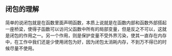 ## 闭包的理解

简单的说闭包就是在函数里面声明函数，本质上说就是在函数内部和函数外部搭起一座桥梁，使得子函数可以访问父函数中所有的局部变量，但是反之不可以，这就是闭包的作用之一。另一个作用，则是保护变量不受外界污染，使其一直存在内存中，在工作中我们还是少使用闭包为好，因为闭包太消耗内存，不到万不得已的时候尽量不使用。